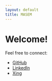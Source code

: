 ```yaml
---
layout: default
title: MASEM
---
```


# Welcome!

Feel free to connect:
- [GitHub](https://github.com/sempre76)
- [LinkedIn](https://www.linkedin.com/in/mario-semper-94475528/)
- [Xing](https://www.xing.com/profile/Mario_Semper/)